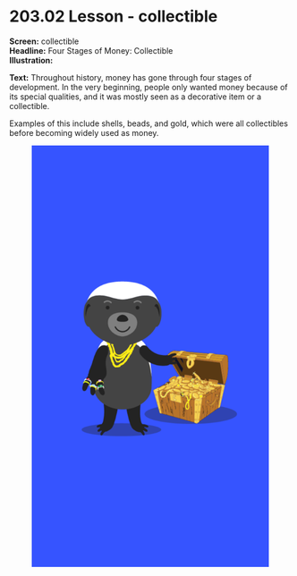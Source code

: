 # 203.02 Lesson - collectible

**Screen:** collectible\
**Headline:** Four Stages of Money: Collectible\
**Illustration:**

**Text:** Throughout history, money has gone through four stages of development. In the very beginning, people only wanted money because of its special qualities, and it was mostly seen as a decorative item or a collectible.&#x20;

Examples of this include shells, beads, and gold, which were all collectibles before becoming widely used as money.

<figure><img src="../.gitbook/assets/203-02.png" alt=""><figcaption></figcaption></figure>

